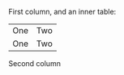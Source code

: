 First column, and an inner table:

|     |     |
| --- | --- |
| One | Two |
| One | Two |

Second column